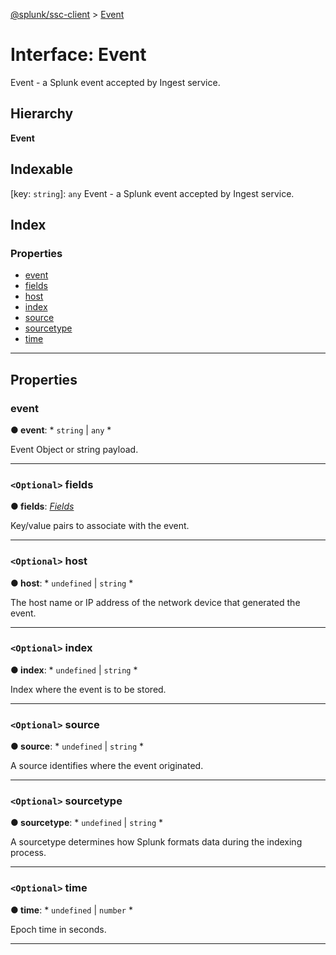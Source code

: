 [@splunk/ssc-client](../README.md) > [Event](../interfaces/event.md)

# Interface: Event

Event - a Splunk event accepted by Ingest service.

## Hierarchy

**Event**

## Indexable

\[key: `string`\]:&nbsp;`any`
Event - a Splunk event accepted by Ingest service.

## Index

### Properties

* [event](event.md#event-1)
* [fields](event.md#fields)
* [host](event.md#host)
* [index](event.md#index)
* [source](event.md#source)
* [sourcetype](event.md#sourcetype)
* [time](event.md#time)

---

## Properties

<a id="event-1"></a>

###  event

**● event**: * `string` &#124; `any`
*

Event Object or string payload.

___
<a id="fields"></a>

### `<Optional>` fields

**● fields**: *[Fields](fields.md)*

Key/value pairs to associate with the event.

___
<a id="host"></a>

### `<Optional>` host

**● host**: * `undefined` &#124; `string`
*

The host name or IP address of the network device that generated the event.

___
<a id="index"></a>

### `<Optional>` index

**● index**: * `undefined` &#124; `string`
*

Index where the event is to be stored.

___
<a id="source"></a>

### `<Optional>` source

**● source**: * `undefined` &#124; `string`
*

A source identifies where the event originated.

___
<a id="sourcetype"></a>

### `<Optional>` sourcetype

**● sourcetype**: * `undefined` &#124; `string`
*

A sourcetype determines how Splunk formats data during the indexing process.

___
<a id="time"></a>

### `<Optional>` time

**● time**: * `undefined` &#124; `number`
*

Epoch time in seconds.

___

